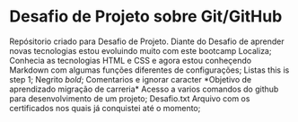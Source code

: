 # Desafio de Projeto sobre Git/GitHub
Repósitorio criado para Desafio de Projeto.
Diante do Desafio de aprender novas tecnologias estou evoluindo muito com este bootcamp Localiza;
Conhecia as tecnologias HTML e CSS e agora estou conheçendo Markdown com algumas funções diferentes de configurações;
Listas this is step 1;
Negrito *bold*;
Comentarios e ignorar caracter \*Objetivo de aprendizado migração de carreria\*
Acesso a varios comandos do github para desenvolvimento de um projeto;
Desafio.txt 
Arquivo com os certificados nos quais já conquistei até o momento;


 
